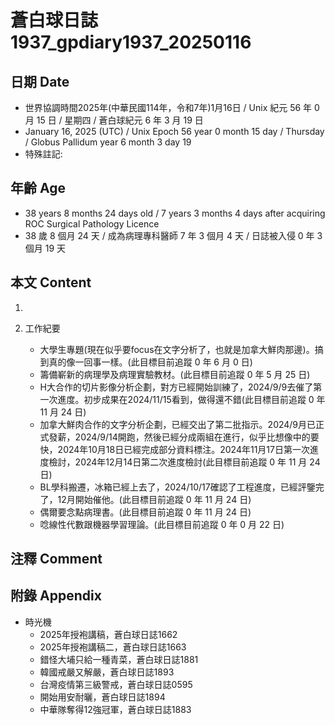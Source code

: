 [_metadata_:encoding]: - "utf-8"
[_metadata_:language]: - "zh-Hant-TW"
[_metadata_:fileformat]: - "markdown"
[_metadata_:MIME_type]: - "text/plain"
[_metadata_:markdown_version]: - "commonmark version 0.30"
[_metadata_:markdown_spec]: - "https://spec.commonmark.org/0.30/"

# 蒼白球日誌1937_gpdiary1937_20250116 #

## 日期 Date ##

* 世界協調時間2025年(中華民國114年，令和7年)1月16日 / Unix 紀元 56 年 0 月 15 日 / 星期四 / 蒼白球紀元 6 年 3 月 19 日
* January 16, 2025 (UTC) / Unix Epoch 56 year 0 month 15 day / Thursday / Globus Pallidum year 6 month 3 day 19
* 特殊註記:

## 年齡 Age ##

* 38 years 8 months 24 days old / 7 years 3 months 4 days after acquiring ROC Surgical Pathology Licence
* 38 歲 8 個月 24 天 / 成為病理專科醫師 7 年 3 個月 4 天 / 日誌被入侵 0 年 3 個月 19 天

## 本文 Content ##

1. 

2. 工作紀要

    - 大學生專題(現在似乎要focus在文字分析了，也就是加拿大鮮肉那邊)。搞到真的像一回事一樣。(此目標目前追蹤 0 年 6 月 0 日)
    - 籌備嶄新的病理學及病理實驗教材。(此目標目前追蹤 0 年 5 月 25 日)
    - H大合作的切片影像分析企劃，對方已經開始訓練了，2024/9/9去催了第一次進度。初步成果在2024/11/15看到，做得還不錯(此目標目前追蹤 0 年 11 月 24 日)
    - 加拿大鮮肉合作的文字分析企劃，已經交出了第二批指示。2024/9月已正式發薪，2024/9/14開跑，然後已經分成兩組在進行，似乎比想像中的要快，2024年10月18日已經完成部分資料標注。2024年11月17日第一次進度檢討，2024年12月14日第二次進度檢討(此目標目前追蹤 0 年 11 月 24 日)
    - BL學科搬遷，冰箱已經上去了，2024/10/17確認了工程進度，已經評鑒完了，12月開始催他。(此目標目前追蹤 0 年 11 月 24 日)
    - 偶爾要念點病理書。(此目標目前追蹤 0 年 11 月 24 日)
    - 唸線性代數跟機器學習理論。(此目標目前追蹤 0 年 0 月 22 日)

## 注釋 Comment ##


## 附錄 Appendix ##

* 時光機
    - 2025年授袍講稿，蒼白球日誌1662
    - 2025年授袍講稿二，蒼白球日誌1663
    - 錯怪大埔只給一種青菜，蒼白球日誌1881
    - 韓國戒嚴又解嚴，蒼白球日誌1893
    - 台灣疫情第三級警戒，蒼白球日誌0595
    - 開始用安耐曬，蒼白球日誌1894
    - 中華隊奪得12強冠軍，蒼白球日誌1883
